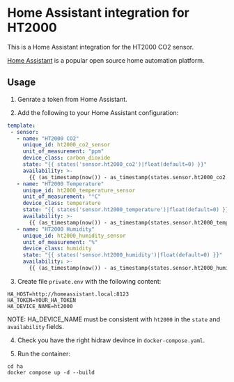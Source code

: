 # Home Assistant integration for HT2000

This is a Home Assistant integration for the HT2000 CO2 sensor.

[Home Assistant](https://www.home-assistant.io/) is a popular open source home automation platform.

## Usage

1. Genrate a token from Home Assistant.

2. Add the following to your Home Assistant configuration:

```yaml
template:
 - sensor:
   - name: "HT2000 CO2"
     unique_id: ht2000_co2_sensor
     unit_of_measurement: "ppm"
     device_class: carbon_dioxide
     state: "{{ states('sensor.ht2000_co2')|float(default=0) }}"
     availability: >-
       {{ (as_timestamp(now()) - as_timestamp(states.sensor.ht2000_co2.last_updated)) < 120 }}
   - name: "HT2000 Temperature"
     unique_id: ht2000_temperature_sensor
     unit_of_measurement: "°C"
     device_class: temperature
     state: "{{ states('sensor.ht2000_temperature')|float(default=0) }}"
     availability: >-
       {{ (as_timestamp(now()) - as_timestamp(states.sensor.ht2000_temperature.last_updated)) < 120 }}
   - name: "HT2000 Humidity"
     unique_id: ht2000_humidity_sensor
     unit_of_measurement: "%"
     device_class: humidity
     state: "{{ states('sensor.ht2000_humidity')|float(default=0) }}"
     availability: >-
       {{ (as_timestamp(now()) - as_timestamp(states.sensor.ht2000_humidity.last_updated)) < 120 }}
```

3. Create file `private.env` with the following content:
```
HA_HOST=http://homeassistant.local:8123
HA_TOKEN=YOUR_HA_TOKEN
HA_DEVICE_NAME=ht2000
```

NOTE: HA_DEVICE_NAME must be consistent with `ht2000` in the `state` and
`availability` fields.

4. Check you have the right hidraw devince in `docker-compose.yaml`.

5. Run the container:
```
cd ha
docker compose up -d --build
```
